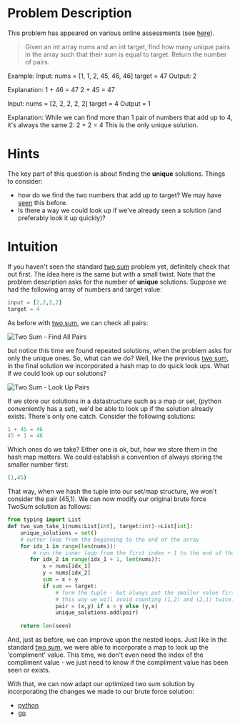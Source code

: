 # Problem Description
This problem has appeared on various online assessments (see [here](https://leetcode.com/discuss/interview-question/372434)).  

> Given an int array nums and an int target, find how many unique pairs in the array such that their sum is equal to target. Return the number of pairs.

Example: 
Input: nums = [1, 1, 2, 45, 46, 46]
target = 47
Output: 2

Explanation:
1 + 46 = 47
2 + 45 = 47

Input: nums = [2, 2, 2, 2, 2]
target = 4
Output = 1

Explanation: 
While we can find more than 1 pair of numbers that add up to 4, it's always the same 2:
2 + 2 = 4
This is the only unique solution.

# Hints
The key part of this question is about finding the **unique** solutions. Things to consider:

- how do we find the two numbers that add up to target? We may have [seen](../TwoSum/README.md) this before.
- Is there a way we could look up if we've already seen a solution (and preferably look it up quickly)?

# Intuition
If you haven't seen the standard [two sum](../TwoSum/README.md) problem yet, definitely check that out first.  The idea here is the same but with a small twist. Note that the problem description asks for the number of **unique** solutions.  Suppose we had the following array of numbers and target value:

```python
input = [2,2,2,2]
target = 4
```

As before with [two sum](../TwoSum/README.md), we can check all pairs:

![Two Sum - Find All Pairs](https://drive.google.com/uc?export=view&id=185GDWG4hpCsQZYPvcfkS7GDVTXFrbn-R)

but notice this time we found repeated solutions, when the problem asks for only the unique ones. So, what can we do?  Well, like the previous [two sum](../TwoSum/README.md), in the final solution we incorporated a hash map to do quick look ups.  What if we could look up our solutions?

![Two Sum - Look Up Pairs](https://drive.google.com/uc?export=view&id=16Mes5tXo8gH506evh-kyKbdLnV-pxE-Y)

If we store our solutions in a datastructure such as a map or set, (python conveniently has a set), we'd be able to look up if the solution already exists. There's only one catch.  Consider the following solutions:

```python
1 + 45 = 46
45 + 1 = 46
```

Which ones do we take? Either one is ok, but, how we store them in the hash map matters.  We could establish a convention of always storing the smaller number first:
```python
(1,45)
```
That way, when we hash the tuple into our set/map structure, we won't consider the pair (45,1).  We can now modify our original brute force TwoSum solution as follows:

```python
from typing import List
def two_sum_take_1(nums:List[int], target:int)->List[int]:
    unique_solutions = set()
    # outter loop from the beginning to the end of the array
    for idx_1 in range(len(nums)):
        # run the inner loop from the first index + 1 to the end of the array
       for idx_2 in range(idx_1 + 1, len(nums)):
           x = nums[idx_1]
           y = nums[idx_2]
           sum = x + y
           if sum == target:
               # form the tuple - but always put the smaller value first.
               # this way we will avoid counting (1,2) and (2,1) twice.
               pair = (x,y) if x < y else (y,x)
               unique_solutions.add(pair)
    
    return len(seen)
```

And, just as before, we can improve upon the nested loops. Just like in the standard [two sum](../TwoSum/README.md), we were able to incorporate a map to look up the 'compliment' value.  This time, we don't even need the index of the compliment value - we just need to know if the compliment value has been seen or exists. 

With that, we can now adapt our optimized two sum solution by incorporating the changes we made to our brute force solution:
- [python](two_sum_unique_pairs.py)
- [go](two_sum_unique_pairs.go)


